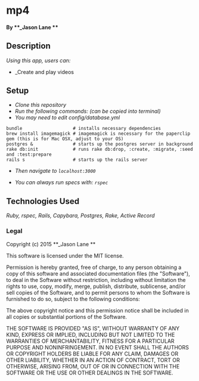 # mp4

#### By **_Jason Lane **

## Description

_Using this app, users can:_
* _Create and play videos


## Setup
* _Clone this repository_
* _Run the following commands: (can be copied into terminal)_
* _You may need to edit config/database.yml_

```
bundle                   # installs necessary dependencies
brew install imagemagick # imagemagick is necessary for the paperclip gem (this is for Mac OSX, adjust to your OS)
postgres &               # starts up the postgres server in background
rake db:init             # runs rake db:drop, :create, :migrate, :seed and :test:prepare
rails s                  # starts up the rails server
```

* _Then navigate to `localhost:3000`_

* _You can always run specs with: `rspec`_

## Technologies Used

_Ruby, rspec, Rails, Capybara, Postgres, Rake, Active Record_

### Legal

Copyright (c) 2015 **_Jason Lane **

This software is licensed under the MIT license.

Permission is hereby granted, free of charge, to any person obtaining a copy
of this software and associated documentation files (the "Software"), to deal
in the Software without restriction, including without limitation the rights
to use, copy, modify, merge, publish, distribute, sublicense, and/or sell
copies of the Software, and to permit persons to whom the Software is
furnished to do so, subject to the following conditions:

The above copyright notice and this permission notice shall be included in
all copies or substantial portions of the Software.

THE SOFTWARE IS PROVIDED "AS IS", WITHOUT WARRANTY OF ANY KIND, EXPRESS OR
IMPLIED, INCLUDING BUT NOT LIMITED TO THE WARRANTIES OF MERCHANTABILITY,
FITNESS FOR A PARTICULAR PURPOSE AND NONINFRINGEMENT. IN NO EVENT SHALL THE
AUTHORS OR COPYRIGHT HOLDERS BE LIABLE FOR ANY CLAIM, DAMAGES OR OTHER
LIABILITY, WHETHER IN AN ACTION OF CONTRACT, TORT OR OTHERWISE, ARISING FROM,
OUT OF OR IN CONNECTION WITH THE SOFTWARE OR THE USE OR OTHER DEALINGS IN
THE SOFTWARE.
